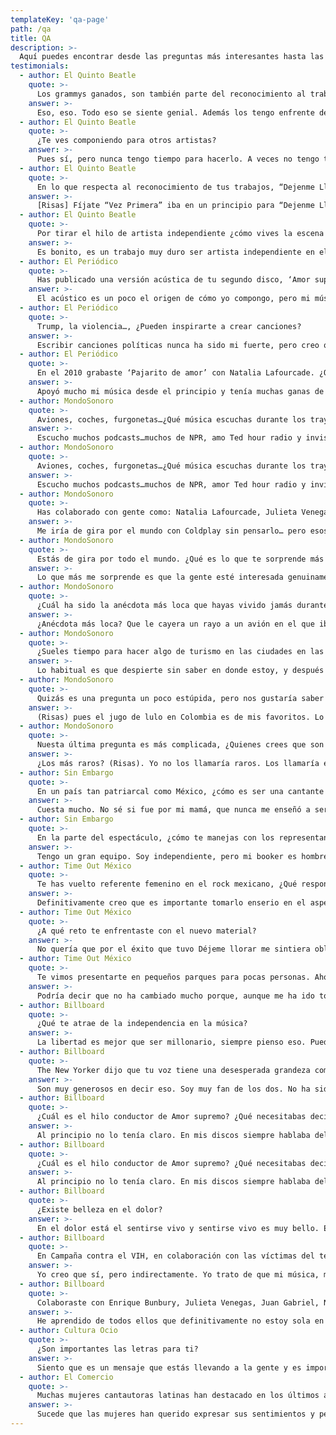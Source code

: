 ```yaml
---
templateKey: 'qa-page'
path: /qa
title: QA
description: >-
  Aquí puedes encontrar desde las preguntas más interesantes hasta las más simples que me han hecho a lo largo de mi carrera y describen mucho el tipo de artista y persona que soy, espero pueda disfrutar y seguir llenando este espacio de contenido y entrevistas nuevas.
testimonials:
  - author: El Quinto Beatle
    quote: >-
      Los grammys ganados, son también parte del reconocimiento al trabajo de oficina que comentábamos antes y que nadie ve, ¿no?
    answer: >-
      Eso, eso. Todo eso se siente genial. Además los tengo enfrente de mi piano y me gusta verlos. Lo que me gusta de los tres grammys que tengo es que dos son de composición. De todo, lo que más me gusta es la composición, que se premie es parte de mi trabajo me emociona mucho.
  - author: El Quinto Beatle
    quote: >-
      ¿Te ves componiendo para otros artistas?
    answer: >-
      Pues sí, pero nunca tengo tiempo para hacerlo. A veces no tengo tiempo ni para componer para mi. A lo mejor en un periodo en el que estuviera más tranquila y me tomara tiempo me pondría a componer para otros. En realidad esa era mi primer tirada: ser compositora y no artista.
  - author: El Quinto Beatle
    quote: >-
      En lo que respecta al reconocimiento de tus trabajos, “Dejenme Llorar” te valió dos Grammys Latinos y con “Amor Supremo” te llevaste el Grammy Latino a mejor canción alternativa por “Vez Primera” ¿Qué crees que tiene esta canción para valerte el grammy? Y de paso ¿Cómo es la sensación de subirte a un escenario y recibir un premio así?
    answer: >-
      [Risas] Fíjate “Vez Primera” iba en un principio para “Dejenme Llorar”, pero la compuse de las últimas, ya no daba tiempo y la dejé para el siguiente disco. Siento que es un tema que tiene mucho que decir y es muy profundo. Yo también me pregunto que tiene esta canción. Lo que sí recuerdo es que en las nominaciones dijeron las canciones y compositores y era curioso observar que la mía y la de Kevin Johansen eran las únicas que solo tenían un autor. De alguna manera me hizo pensar que tal vez ese fuese el motivo. ¿Qué se siente ganar un grammy? La primera vez que gane uno me bajo la presión, está pesadísimo, estaba fría y no sabía qué pensar [Risas]. Se siente muy bien, porque como yo no estudié nada, no tengo ningún titulo de nada, vengo de una ciudad muy pequeña, soy autodidacta y las canciones que escribo son de experiencias muy personales que te den algo tan valioso es muy bonito.
  - author: El Quinto Beatle
    quote: >-
      Por tirar el hilo de artista independiente ¿cómo vives la escena siendo una cantante internacional que está a caballo de México a Estados Unidos?
    answer: >-
      Es bonito, es un trabajo muy duro ser artista independiente en el nivel al que estoy, y no digo que esté a un nivel superior, pero es cierto que es más movido. Es difícil porque tengo mi propia oficina, tengo un equipo de trabajo que me ayuda… Entonces cuando un show se llena te conmueve, porque ha sido muy duro, pero es muy gratificante. Además la independencia te da libertad, ya no solo con la música, sino con tu dinero y día a día. Yo lo vivo como si tuviera un restaurante, pero con música. No lo vivo desde la perspectiva de ser un rockstar y tener muchos amigos rockstars y todos somos increibles y guapos. No yo estoy trabajando, voy a mi casa cuando acabó de trabajar, voy a mi oficina, compró mi equipo de audio...
  - author: El Periódico
    quote: >-
      Has publicado una versión acústica de tu segundo disco, ‘Amor supremo’, titulada ‘Amor supremo desnudo’. ¿Cree que sus canciones son más puras así?  
    answer: >-
      El acústico es un poco el origen de cómo yo compongo, pero mi música puede escucharse de diferentes maneras. Lo bonito de ser independiente es tener la libertad de poder hacer este tipo de combinaciones.
  - author: El Periódico
    quote: >-
      Trump, la violencia…, ¿Pueden inspirarte a crear canciones?   
    answer: >-
      Escribir canciones políticas nunca ha sido mi fuerte, pero creo que todo esto va a inspirar algo en mí. Seguramente se verá en el próximo disco.        
  - author: El Periódico
    quote: >-
      En el 2010 grabaste ‘Pajarito de amor’ con Natalia Lafourcade. ¿Qué papel jugó ella en tus primeros tiempos?   
    answer: >-
      Apoyó mucho mi música desde el principio y tenía muchas ganas de que yo creciera. Nati siempre me ha ayudado, es muy humilde y muy ‘genia’, y entiende mucho mi música. Me ha inspirado no solo como artista sino como mujer.
  - author: MondoSonoro
    quote: >-
      Aviones, coches, furgonetas…¿Qué música escuchas durante los trayectos, si es que escuchas algo de música?    
    answer: >-
      Escucho muchos podcasts…muchos de NPR, amo Ted hour radio y invisibilia…pero también escucho música, desde Eric Satie a Weyes Blood que últimamente amo tanto.
  - author: MondoSonoro
    quote: >-
      Aviones, coches, furgonetas…¿Qué música escuchas durante los trayectos, si es que escuchas algo de música?    
    answer: >-
      Escucho muchos podcasts…muchos de NPR, amor Ted hour radio y invisibilia…pero también escucho música, desde Eric Satie a Weyes Blood que últimamente amo tanto.
  - author: MondoSonoro
    quote: >-
      Has colaborado con gente como: Natalia Lafourcade, Julieta Venegas, Gepe y Enrique Bunbury. ¿Con quién te iría de gira por el mundo?     
    answer: >-
      Me iría de gira por el mundo con Coldplay sin pensarlo… pero esos ya son sueños guajiros.
  - author: MondoSonoro
    quote: >-
      Estás de gira por todo el mundo. ¿Qué es lo que te sorprende más cuando estás fuera de tu país y lo que menos te gusta?      
    answer: >-
      Lo que más me sorprende es que la gente esté interesada genuinamente en mi música, que puede ser tan triste y mexicana, pero puede llegar a cualquier corazón que esté dispuesto a escuchar. Lo que menos me gusta es subierme al avión y sentir esas turbulencias…
  - author: MondoSonoro
    quote: >-
      ¿Cuál ha sido la anécdota más loca que hayas vivido jamás durante una gira?      
    answer: >-
      ¿Anécdota más loca? Que le cayera un rayo a un avión en el que iba, antes de que despegara.. Y que se cancelara todo… La vida no quería que nos subieramos a ese avión.   
  - author: MondoSonoro
    quote: >-
      ¿Sueles tiempo para hacer algo de turismo en las ciudades en las que actúas o lo habitual es que acabes perdiendo la noción de dónde vas a tocar?       
    answer: >-
      Lo habitual es que despierte sin saber en donde estoy, y después de varios minutos recuerde que estoy de gira. A veces hay tiempo de estar de turista, pero otras solamente quieres dormir y ver cosas en internet que te hagan sentir en casa para que el estar tan lejos no te afecte tanto…      
  - author: MondoSonoro
    quote: >-
      Quizás es una pregunta un poco estúpida, pero nos gustaría saber que platos de comida has descubierto en algún país que te hayan encantado. Y también nos gustaría saber cuál es tu comida española favorita.        
    answer: >-
      (Risas) pues el jugo de lulo en Colombia es de mis favoritos. Lo amo. El ceviche Peruano es impresionante. La carne de Argentina es ¡wow! Los waffles de Belgica son de sueño y ¡el cordero Español es impresionante!         
  - author: MondoSonoro
    quote: >-
      Nuesta última pregunta es más complicada, ¿Quienes crees que son los personajes más raros del mundo de la música: los managers, los baterías o los técnicos de sonido?         
    answer: >-
      ¿Los más raros? (Risas). Yo no los llamaría raros. Los llamaría especiales… y sería los baterías ¿por qué? Por qué son los que le dan todo el ritmo y sazón a tu música. Son el pulso de la música que mucha gente escuchará, quienes sincronizarán todos los palpitares de ese momento y están ahí atrás… sin escuchar mucho más que su propio instrumento. Pasan muchas veces desapercibidos y son los que más energía tienen, pues siempre están en constante movimiento. Son los más brutos y con aspecto fuerte, pero son los más sensibles y los que más cuidan al artista, llevan de los papeles principales de la banda, y lo dan todo por darle personalidad a tu música. Son los que nos protegen y elevan… son todo un mundo.   
  - author: Sin Embargo
    quote: >-
      En un país tan patriarcal como México, ¿cómo es ser una cantante aquí?         
    answer: >-
      Cuesta mucho. No sé si fue por mi mamá, que nunca me enseñó a ser victimizada por nadie, no sé si porque soy del Norte, el tema es que el machismo siempre lo usé a mi ventaja. Si mi padre me cuestionaba el hecho de que estaba haciendo mi carrera yo sola, le contestaba enseguida: Sí, yo sola, ¿cómo ves? Nunca era como por qué me dices eso si me duele. Es muy difícil, difícil en muchos aspectos y muchas maneras, pero nunca me he sentido menos por ello. Trato de luchar siempre, en contra. México es un país muy machista.   
  - author: Sin Embargo
    quote: >-
      En la parte del espectáculo, ¿cómo te manejas con los representantes, con los bookings?          
    answer: >-
      Tengo un gran equipo. Soy independiente, pero mi booker es hombre, pero mi manager es mujer. Lo bueno de estas nuevas generaciones es que muchos hombres son feministas, me protegen, me cuidan y me comprenden. Al principio, todo era muy difícil y había días en que tenía que ponerme “muy mamona”, para que me respetaran, para que me pagaran.
  - author: Time Out México
    quote: >-
      Te has vuelto referente femenino en el rock mexicano, ¿Qué responsabilidad tienes ante ello?           
    answer: >-
      Definitivamente creo que es importante tomarlo enserio en el aspecto que sé que hay muchas chicas como yo, soñando y pensando: “yo quisiera ser como esta persona, quisiera que la gente me dé una oportunidad”. Por eso es importante dar lo mejor en cada show porque a veces uno como músico sólo cumple y es importante saber que hay muchas personas a las cuales inspiras y que se encuentran en el público, que se alimenta de tu música e ideas. Es importante que como mujer siga tomando en cuenta esto. Las mujeres podemos hacer muchas cosas a pesar de que estamos en un país súper machista. Sólo trato de que mi música salga adelante.
  - author: Time Out México
    quote: >-
      ¿A qué reto te enfrentaste con el nuevo material?            
    answer: >-
      No quería que por el éxito que tuvo Déjeme llorar me sintiera obligada a hacer un disco pretencioso, analizando cada momento. Me dejé ir, hice lo que me gustó, no me clavé en que fuera un éxito ni en que ganara premios, sólo hice lo que sentía.       
  - author: Time Out México
    quote: >-
      Te vimos presentarte en pequeños parques para pocas personas. Ahora llenas auditorios, ¿Qué tanto ha cambiado Carla Morrison?             
    answer: >-
      Podría decir que no ha cambiado mucho porque, aunque me ha ido todo muy bien, no olvido quién soy, de dónde vengo y como le he construido. Definitivamente hay un avance positivo y de mucho valor. Antes era más insegura al pedir cosas, ahora sé pedirlas como; “ayúdenme a que pase esto”. En mi cabeza sólo pienso en hacer lo mejor y siempre ser consciente del equipo que me rodea, porque Carla Morrison no sólo soy yo; es mi banda, la gente que me cuida, los fans. Yo te diría que soy la misma sólo que con más responsabilidades.
  - author: Billboard
    quote: >-
      ¿Qué te atrae de la independencia en la música?              
    answer: >-
      La libertad es mejor que ser millonario, siempre pienso eso. Puedo decidir si quiero grabar un disco, de qué manera, qué quiero decir, si quiero descansar o trabajar muchísimo, ir a mi paso. No soy una máquina, soy una persona. Es muy pesado pero yo creo que vale completamente la pena. Me emocionó mucho cuando estábamos en los Grammys y salió una nominación de mi canción. Muchas tenían como cinco compositores, estábamos Kevin Johansen y éramos los únicos autores de las canciones.
  - author: Billboard
    quote: >-
      The New Yorker dijo que tu voz tiene una desesperada grandeza como la de Robert Smith y Björk. ¿Cómo lo ves?              
    answer: >-
      Son muy generosos en decir eso. Soy muy fan de los dos. No ha sido intencional, pero se refleja en una parte de mí que me inspira mucho de ellos. De hecho, vi a Björk hace unos meses, lloré como loca y mi novio se reía de mí [risas].      
  - author: Billboard
    quote: >-
      ¿Cuál es el hilo conductor de Amor supremo? ¿Qué necesitabas decir?               
    answer: >-
      Al principio no lo tenía claro. En mis discos siempre hablaba del comienzo y el final de una relación. En este quería hablar de la negociación que existe entre dos personas que están juntas hace mucho tiempo, de “Ok, voy a tolerar esto porque te quiero”, pero hay cosas que no te gustan o que dices: “Verga, no mames”, pero te quedas. Siento que lo dices porque hay una conexión tan profunda con la otra persona que no la puedes explicar y es un amor supremo. Siento que mucha gente está con esa constante idealización de que el amor es perfecto. El amor es supercomplejo y no tenemos que tener ningún patrón de cómo debe ser una relación. Todos tenemos relaciones distintas y todos decidimos cómo nutrirlas y cómo construirlas. Quería hablar de una manera más abierta y universal.
  - author: Billboard
    quote: >-
      ¿Cuál es el hilo conductor de Amor supremo? ¿Qué necesitabas decir?               
    answer: >-
      Al principio no lo tenía claro. En mis discos siempre hablaba del comienzo y el final de una relación. En este quería hablar de la negociación que existe entre dos personas que están juntas hace mucho tiempo, de “Ok, voy a tolerar esto porque te quiero”, pero hay cosas que no te gustan o que dices: “Verga, no mames”, pero te quedas. Siento que lo dices porque hay una conexión tan profunda con la otra persona que no la puedes explicar y es un amor supremo. Siento que mucha gente está con esa constante idealización de que el amor es perfecto. El amor es supercomplejo y no tenemos que tener ningún patrón de cómo debe ser una relación. Todos tenemos relaciones distintas y todos decidimos cómo nutrirlas y cómo construirlas. Quería hablar de una manera más abierta y universal.             
  - author: Billboard
    quote: >-
      ¿Existe belleza en el dolor?                
    answer: >-
      En el dolor está el sentirse vivo y sentirse vivo es muy bello. El sentimiento más bonito que hay. Constantemente vivimos en el futuro o en el pasado, el dolor te trae al presente. La belleza es eso, saber que estás vivo, que tienes que salir adelante y que eres capaz por ti, no por alguien más.
  - author: Billboard
    quote: >-
      En Campaña contra el VIH, en colaboración con las víctimas del terremoto en México, firme en la desnaturalización de la violencia de género, dura con Donald Trump,militante de figuras y cuerpos reales ¿El arte es político y social?                 
    answer: >-
      Yo creo que sí, pero indirectamente. Yo trato de que mi música, mi proyecto, tenga que ver con mis ideales y con el mensaje que quiero enviar. Si estoy hablando de las mujeres con curvas es porque soy una chica con curvas. He intentado toda mi vida bajar de peso y ha sido una lucha, en un punto fue por vanidad pero ahora solo quiero sentirme saludable. El estar en contra de Trump es porque me parece inhumano lo que hace. ¿En la cabeza de quién cabe este idiota? Alguien tiene que decir algo. En cuanto al VIH, a donar para reconstruir mi país, es algo muy humano y que no se cuestiona. Yo sé que hay muchas chicas y chicos que siguen mi música y que como yo crecí admirando a [Gustavo] Cerati o a Los Pericos o a Björk, sé qué hacen ellos y también quiero ser así. Yo quiero crecer y ser una buena persona. Muchos artistas dicen: “Yo no soy un ejemplo, yo no tengo por qué ser perfecto”, y no es ser perfecto, es ser humano y darte cuenta de que tienes un escenario y un micrófono que está para ti cuando quieras, que lo puedes utilizar o pasárselo a alguien. Es ser más consciente que político.     
  - author: Billboard
    quote: >-
      Colaboraste con Enrique Bunbury, Julieta Venegas, Juan Gabriel, Natalia Lafourcade, Kinky, Macklemore & Ryan Lewis. Artistas diversos con estilos muy marcados. ¿Qué aprendiste de ellos?                 
    answer: >-
      He aprendido de todos ellos que definitivamente no estoy sola en mi lucha diaria, que es una chinga [risas]. Aprendes de cómo todos estamos en búsqueda de una identidad, no solamente musical sino propia. Cómo compone cada quien, lo que los años te dan de sabiduría. Lamentablemente, mucha gente tiene idealizados a los artistas, pero tenemos nuestros propios problemas. Y todos. Yo veo a Enrique y él está todo bien y de repente le decía: “Está increíble tu unplugged”, y él: “¿Tú crees? Gracias”. ¡No mames! Así soy yo. ¡Y sos Enrique Bunbury! Es que todos somos niños chiquitos, tenemos miedo. Y aunque él es supersabio y tiene todo muy claro, tiene sus sentimientos. Las redes sociales no han ayudado a humanizar a la gente. Quizás sepas qué come y ves todo, pero sigues pensando que es perfecto. Es bonito aprender de ellos, crecí escuchándolos.         
  - author: Cultura Ocio
    quote: >-
      ¿Son importantes las letras para ti?                  
    answer: >-
      Siento que es un mensaje que estás llevando a la gente y es importante que lo que envías sea propositivo y tenga algo para retroalimentarte, cuestionarte y saber en qué estás. Es importante tener un mensaje claro.         
  - author: El Comercio
    quote: >-
      Muchas mujeres cantautoras latinas han destacado en los últimos años, ¿A qué crees que se deba?                   
    answer: >-
      Sucede que las mujeres han querido expresar sus sentimientos y pesares durante años. En América Latina hay muchísimo talento y el empoderamiento del género femenino ha sido una puerta que ha abierto las posibilidades en muchos ámbitos. Las mujeres ahora podemos dominar cualquier arte y cualquier trabajo. Estoy segura de que seguirán saliendo muchas más.                
---
```

